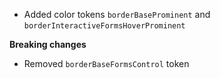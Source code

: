 - Added color tokens `borderBaseProminent` and `borderInteractiveFormsHoverProminent`

**Breaking changes**

- Removed `borderBaseFormsControl` token
